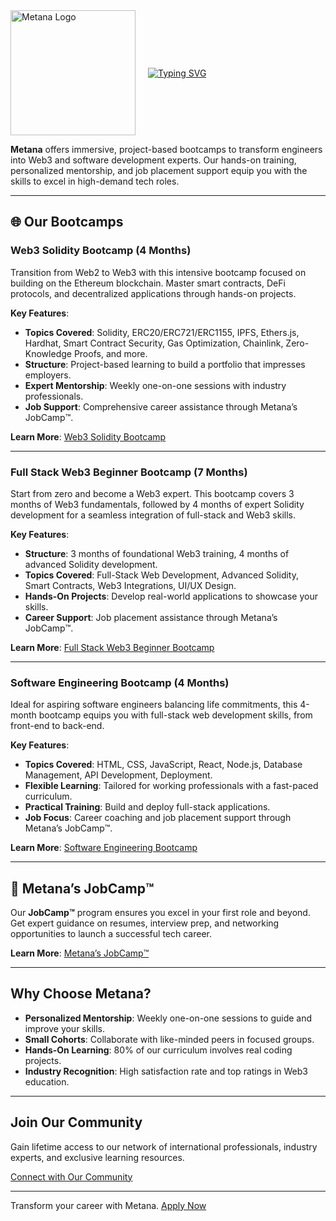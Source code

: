 
<div style="display: flex; align-items: center;">
  <img src="https://imgproxy.cryptojobslist.com/sig0x23/q:75/resize:fill/dpr:1.2/width:200/height:200/rs:fit/ex:1/plain/gs:/job-listing-logos/876f53dc-7a68-4dd4-9218-34ee8208d19c.png" alt="Metana Logo" style="margin-right: 20px; width: 200px; height: 200px;">
  <div style="display: flex; align-items: center;">
    <a href="https://git.io/typing-svg">
      <img src="https://readme-typing-svg.herokuapp.com?font=Be+Vietnam+Pro&weight=600&size=40&pause=1000&color=B5F732&vCenter=true&width=600&lines=Welcome+to+Metana!+%F0%9F%91%8B;Future-Proof+your+Career.;Land+a+job.+Guaranteed." alt="Typing SVG">
    </a>
  </div>
</div>


**Metana** offers immersive, project-based bootcamps to transform engineers into Web3 and software development experts. Our hands-on training, personalized mentorship, and job placement support equip you with the skills to excel in high-demand tech roles.

---

## 🌐 Our Bootcamps

### Web3 Solidity Bootcamp (4 Months)
Transition from Web2 to Web3 with this intensive bootcamp focused on building on the Ethereum blockchain. Master smart contracts, DeFi protocols, and decentralized applications through hands-on projects.

**Key Features**:
- **Topics Covered**: Solidity, ERC20/ERC721/ERC1155, IPFS, Ethers.js, Hardhat, Smart Contract Security, Gas Optimization, Chainlink, Zero-Knowledge Proofs, and more.
- **Structure**: Project-based learning to build a portfolio that impresses employers.
- **Expert Mentorship**: Weekly one-on-one sessions with industry professionals.
- **Job Support**: Comprehensive career assistance through Metana’s JobCamp™️.

**Learn More**: [Web3 Solidity Bootcamp](https://metana.io/web3-solidity-bootcamp-ethereum-blockchain/)

---

### Full Stack Web3 Beginner Bootcamp (7 Months)
Start from zero and become a Web3 expert. This bootcamp covers 3 months of Web3 fundamentals, followed by 4 months of expert Solidity development for a seamless integration of full-stack and Web3 skills.

**Key Features**:
- **Structure**: 3 months of foundational Web3 training, 4 months of advanced Solidity development.
- **Topics Covered**: Full-Stack Web Development, Advanced Solidity, Smart Contracts, Web3 Integrations, UI/UX Design.
- **Hands-On Projects**: Develop real-world applications to showcase your skills.
- **Career Support**: Job placement assistance through Metana’s JobCamp™️.

**Learn More**: [Full Stack Web3 Beginner Bootcamp](https://metana.io/web3-beginner-bootcamp/)

---

### Software Engineering Bootcamp (4 Months)
Ideal for aspiring software engineers balancing life commitments, this 4-month bootcamp equips you with full-stack web development skills, from front-end to back-end.

**Key Features**:
- **Topics Covered**: HTML, CSS, JavaScript, React, Node.js, Database Management, API Development, Deployment.
- **Flexible Learning**: Tailored for working professionals with a fast-paced curriculum.
- **Practical Training**: Build and deploy full-stack applications.
- **Job Focus**: Career coaching and job placement support through Metana’s JobCamp™️.

**Learn More**: [Software Engineering Bootcamp](https://metana.io/full-stack-software-engineer-bootcamp/)

---

## 🚀 Metana’s JobCamp™️
Our **JobCamp™️** program ensures you excel in your first role and beyond. Get expert guidance on resumes, interview prep, and networking opportunities to launch a successful tech career.

**Learn More**: [Metana’s JobCamp™️](https://metana.io/jobcamp/)

---

## Why Choose Metana?
- **Personalized Mentorship**: Weekly one-on-one sessions to guide and improve your skills.
- **Small Cohorts**: Collaborate with like-minded peers in focused groups.
- **Hands-On Learning**: 80% of our curriculum involves real coding projects.
- **Industry Recognition**: High satisfaction rate and top ratings in Web3 education.

---

## Join Our Community
Gain lifetime access to our network of international professionals, industry experts, and exclusive learning resources.

[Connect with Our Community](https://metana.io/community)

---

Transform your career with Metana. [Apply Now](https://metana.io/apply)

